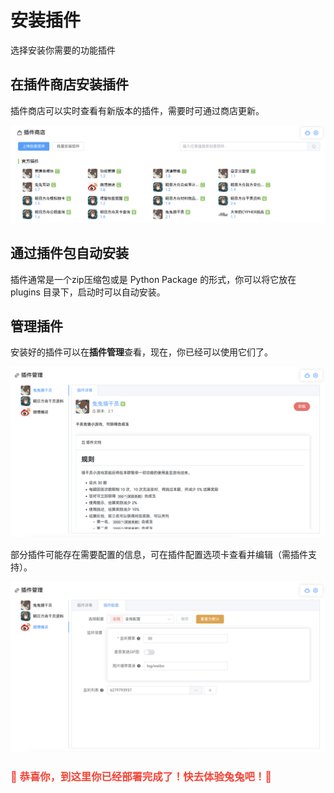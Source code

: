 # 安装插件

选择安装你需要的功能插件

## 在插件商店安装插件

插件商店可以实时查看有新版本的插件，需要时可通过商店更新。

![](../../../assets/console/plugin.png)

## 通过插件包自动安装

插件通常是一个zip压缩包或是 Python Package 的形式，你可以将它放在 plugins 目录下，启动时可以自动安装。

## 管理插件

安装好的插件可以在**插件管理**查看，现在，你已经可以使用它们了。

![](../../../assets/console/plugin2.png)

部分插件可能存在需要配置的信息，可在插件配置选项卡查看并编辑（需插件支持）。

![](../../../assets/console/plugin3.png)

<h3 style="color: #f44336">🎉 恭喜你，到这里你已经部署完成了！快去体验兔兔吧！🎉</h3>
